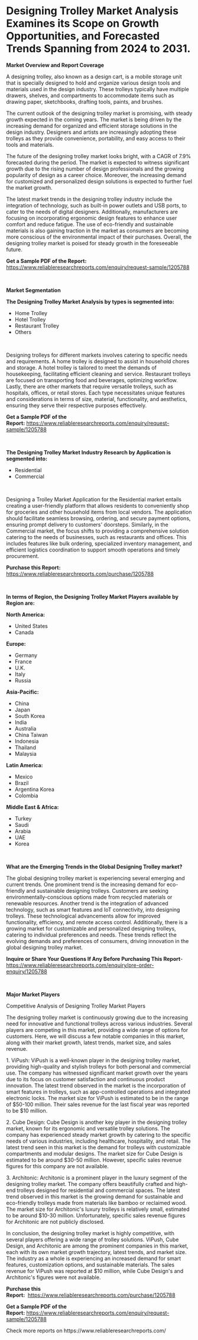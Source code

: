 <p><h1>Designing Trolley Market Analysis Examines its Scope on Growth Opportunities, and Forecasted Trends Spanning from 2024 to 2031.</h1></p><p><strong>Market Overview and Report Coverage</strong></p>
<p><p>A designing trolley, also known as a design cart, is a mobile storage unit that is specially designed to hold and organize various design tools and materials used in the design industry. These trolleys typically have multiple drawers, shelves, and compartments to accommodate items such as drawing paper, sketchbooks, drafting tools, paints, and brushes.</p><p>The current outlook of the designing trolley market is promising, with steady growth expected in the coming years. The market is being driven by the increasing demand for organized and efficient storage solutions in the design industry. Designers and artists are increasingly adopting these trolleys as they provide convenience, portability, and easy access to their tools and materials.</p><p>The future of the designing trolley market looks bright, with a CAGR of 7.9% forecasted during the period. The market is expected to witness significant growth due to the rising number of design professionals and the growing popularity of design as a career choice. Moreover, the increasing demand for customized and personalized design solutions is expected to further fuel the market growth.</p><p>The latest market trends in the designing trolley industry include the integration of technology, such as built-in power outlets and USB ports, to cater to the needs of digital designers. Additionally, manufacturers are focusing on incorporating ergonomic design features to enhance user comfort and reduce fatigue. The use of eco-friendly and sustainable materials is also gaining traction in the market as consumers are becoming more conscious of the environmental impact of their purchases. Overall, the designing trolley market is poised for steady growth in the foreseeable future.</p></p>
<p><strong>Get a Sample PDF of the Report:</strong> <a href="https://www.reliableresearchreports.com/enquiry/request-sample/1205788">https://www.reliableresearchreports.com/enquiry/request-sample/1205788</a></p>
<p>&nbsp;</p>
<p><strong>Market Segmentation</strong></p>
<p><strong>The Designing Trolley Market Analysis by types is segmented into:</strong></p>
<p><ul><li>Home Trolley</li><li>Hotel Trolley</li><li>Restaurant Trolley</li><li>Others</li></ul></p>
<p>&nbsp;</p>
<p><p>Designing trolleys for different markets involves catering to specific needs and requirements. A home trolley is designed to assist in household chores and storage. A hotel trolley is tailored to meet the demands of housekeeping, facilitating efficient cleaning and service. Restaurant trolleys are focused on transporting food and beverages, optimizing workflow. Lastly, there are other markets that require versatile trolleys, such as hospitals, offices, or retail stores. Each type necessitates unique features and considerations in terms of size, material, functionality, and aesthetics, ensuring they serve their respective purposes effectively.</p></p>
<p><strong>Get a Sample PDF of the Report:</strong>&nbsp;<a href="https://www.reliableresearchreports.com/enquiry/request-sample/1205788">https://www.reliableresearchreports.com/enquiry/request-sample/1205788</a></p>
<p>&nbsp;</p>
<p><strong>The Designing Trolley Market Industry Research by Application is segmented into:</strong></p>
<p><ul><li>Residential</li><li>Commercial</li></ul></p>
<p>&nbsp;</p>
<p><p>Designing a Trolley Market Application for the Residential market entails creating a user-friendly platform that allows residents to conveniently shop for groceries and other household items from local vendors. The application should facilitate seamless browsing, ordering, and secure payment options, ensuring prompt delivery to customers' doorsteps. Similarly, in the Commercial market, the focus shifts to providing a comprehensive solution catering to the needs of businesses, such as restaurants and offices. This includes features like bulk ordering, specialized inventory management, and efficient logistics coordination to support smooth operations and timely procurement.</p></p>
<p><strong>Purchase this Report:</strong>&nbsp; <a href="https://www.reliableresearchreports.com/purchase/1205788">https://www.reliableresearchreports.com/purchase/1205788</a></p>
<p>&nbsp;</p>
<p><strong>In terms of Region, the Designing Trolley Market Players available by Region are:</strong></p>
<p>
    <p> <strong> North America: </strong>
        <ul>
            <li>United States</li>
            <li>Canada</li>
        </ul>
        </p> 
    <p> <strong> Europe: </strong>
        <ul>
            <li>Germany</li>
            <li>France</li>
            <li>U.K.</li>
            <li>Italy</li>
            <li>Russia</li>
        </ul>
        </p> 
    <p> <strong> Asia-Pacific: </strong>
        <ul>
            <li>China</li>
            <li>Japan</li>
            <li>South Korea</li>
            <li>India</li>
            <li>Australia</li>
            <li>China Taiwan</li>
            <li>Indonesia</li>
            <li>Thailand</li>
            <li>Malaysia</li>
        </ul>
        </p> 
    <p> <strong> Latin America: </strong>
        <ul>
            <li>Mexico</li>
            <li>Brazil</li>
            <li>Argentina Korea</li>
            <li>Colombia</li>
        </ul>
        </p> 
    <p> <strong> Middle East & Africa: </strong>
        <ul>
            <li>Turkey</li>
            <li>Saudi</li>
            <li>Arabia</li>
            <li>UAE</li>
            <li>Korea</li>
        </ul>
    </p>
    </p>
<p>&nbsp;</p>
<p><strong>What are the Emerging Trends in the Global Designing Trolley market?</strong></p>
<p><p>The global designing trolley market is experiencing several emerging and current trends. One prominent trend is the increasing demand for eco-friendly and sustainable designing trolleys. Customers are seeking environmentally-conscious options made from recycled materials or renewable resources. Another trend is the integration of advanced technology, such as smart features and IoT connectivity, into designing trolleys. These technological advancements allow for improved functionality, efficiency, and remote access control. Additionally, there is a growing market for customizable and personalized designing trolleys, catering to individual preferences and needs. These trends reflect the evolving demands and preferences of consumers, driving innovation in the global designing trolley market.</p></p>
<p><strong>Inquire or Share Your Questions If Any Before Purchasing This Report</strong>- <a href="https://www.reliableresearchreports.com/enquiry/pre-order-enquiry/1205788">https://www.reliableresearchreports.com/enquiry/pre-order-enquiry/1205788</a></p>
<p>&nbsp;</p>
<p><strong>Major Market Players</strong></p>
<p><p>Competitive Analysis of Designing Trolley Market Players</p><p>The designing trolley market is continuously growing due to the increasing need for innovative and functional trolleys across various industries. Several players are competing in this market, providing a wide range of options for customers. Here, we will discuss a few notable companies in this market, along with their market growth, latest trends, market size, and sales revenue.</p><p>1. ViPush: ViPush is a well-known player in the designing trolley market, providing high-quality and stylish trolleys for both personal and commercial use. The company has witnessed significant market growth over the years due to its focus on customer satisfaction and continuous product innovation. The latest trend observed in the market is the incorporation of smart features in trolleys, such as app-controlled operations and integrated electronic locks. The market size for ViPush is estimated to be in the range of $50-100 million. Their sales revenue for the last fiscal year was reported to be $10 million.</p><p>2. Cube Design: Cube Design is another key player in the designing trolley market, known for its ergonomic and versatile trolley solutions. The company has experienced steady market growth by catering to the specific needs of various industries, including healthcare, hospitality, and retail. The latest trend seen in this market is the demand for trolleys with customizable compartments and modular designs. The market size for Cube Design is estimated to be around $30-50 million. However, specific sales revenue figures for this company are not available.</p><p>3. Architonic: Architonic is a prominent player in the luxury segment of the designing trolley market. The company offers beautifully crafted and high-end trolleys designed for residential and commercial spaces. The latest trend observed in this market is the growing demand for sustainable and eco-friendly trolleys made from materials like bamboo or reclaimed wood. The market size for Architonic's luxury trolleys is relatively small, estimated to be around $10-30 million. Unfortunately, specific sales revenue figures for Architonic are not publicly disclosed.</p><p>In conclusion, the designing trolley market is highly competitive, with several players offering a wide range of trolley solutions. ViPush, Cube Design, and Architonic are among the prominent companies in this market, each with its own market growth trajectory, latest trends, and market size. The industry as a whole is experiencing an increased demand for smart features, customization options, and sustainable materials. The sales revenue for ViPush was reported at $10 million, while Cube Design's and Architonic's figures were not available.</p></p>
<p><strong>Purchase this Report:</strong>&nbsp;&nbsp;<a href="https://www.reliableresearchreports.com/purchase/1205788">https://www.reliableresearchreports.com/purchase/1205788</a></p>
<p></p>
<p><strong>Get a Sample PDF of the Report:</strong>&nbsp;<a href="https://www.reliableresearchreports.com/enquiry/request-sample/1205788">https://www.reliableresearchreports.com/enquiry/request-sample/1205788</a></p>
<p>Check more reports on https://www.reliableresearchreports.com/</p>